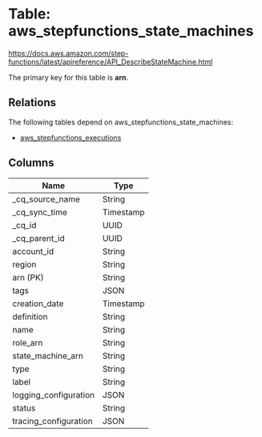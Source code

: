 # Table: aws_stepfunctions_state_machines

https://docs.aws.amazon.com/step-functions/latest/apireference/API_DescribeStateMachine.html

The primary key for this table is **arn**.

## Relations

The following tables depend on aws_stepfunctions_state_machines:
  - [aws_stepfunctions_executions](aws_stepfunctions_executions)

## Columns

| Name          | Type          |
| ------------- | ------------- |
|_cq_source_name|String|
|_cq_sync_time|Timestamp|
|_cq_id|UUID|
|_cq_parent_id|UUID|
|account_id|String|
|region|String|
|arn (PK)|String|
|tags|JSON|
|creation_date|Timestamp|
|definition|String|
|name|String|
|role_arn|String|
|state_machine_arn|String|
|type|String|
|label|String|
|logging_configuration|JSON|
|status|String|
|tracing_configuration|JSON|